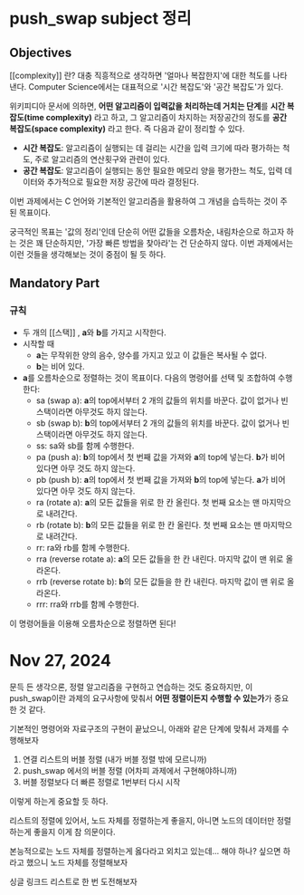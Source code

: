 
# push_swap subject 정리

## Objectives

[[complexity]] 란? 대충 직흥적으로 생각하면 '얼마나 복잡한지'에 대한 척도를 나타낸다. Computer Science에서는 대표적으로 '시간 복잡도'와 '공간 복잡도'가 있다.

위키피디아 문서에 의하면, **어떤 알고리즘이 입력값을 처리하는데 거치는 단계**를 **시간 복잡도(time complexity)** 라고 하고, 그 알고리즘이 차지하는 저장공간의 정도를 **공간 복잡도(space complexity)** 라고 한다.  즉 다음과 같이 정리할 수 있다.

- **시간 복잡도**: 알고리즘이 실행되는 데 걸리는 시간을 입력 크기에 따라 평가하는 척도, 주로 알고리즘의 연산횟구와 관련이 있다.
- **공간 복잡도**: 알고리즘이 실행되는 동안 필요한 메모리 양을 평가한느 척도, 입력 데이터와 추가적으로 필요한 저장 공간에 따라 결정된다.

이번 과제에서는 C 언어와 기본적인 알고리즘을 활용하여 그 개념을 습득하는 것이 주된 목표이다.

궁극적인 목표는 '값의 정리'인데 단순히 어떤 값들을 오름차순, 내림차순으로 하고자 하는 것은 꽤 단순하지만, '가장 빠른 방법을 찾아라'는 건 단순하지 않다. 이번 과제에서는 이런 것들을 생각해보는 것이 중점이 될 듯 하다.

## Mandatory Part

### 규칙

- 두 개의 [[스택]] , **a**와 **b**를 가지고 시작한다.
- 시작할 때
	- **a**는 무작위한 양의 음수, 양수를 가지고 있고 이 값들은 복사될 수 없다.
	-  **b**는 비어 있다.
- **a**를 오름차순으로 정렬하는 것이 목표이다. 다음의 명령어를 선택 및 조합하여 수행한다:
	- sa (swap a): **a**의 top에서부터 2 개의 값들의 위치를 바꾼다. 값이 없거나 빈 스택이라면 아무것도 하지 않는다.
	- sb (swap b): **b**의 top에서부터 2 개의 값들의 위치를 바꾼다. 값이 없거나 빈 스택이라면 아무것도 하지 않는다.
	- ss: sa와 sb를 함께 수행한다.
	- pa (push a): **b**의 top에서 첫 번째 값을 가져와 **a**의 top에 넣는다. **b**가 비어 있다면 아무 것도 하지 않는다.
	- pb (push b): **a**의 top에서 첫 번째 값을 가져와 **b**의 top에 넣는다. **a**가 비어 있다면 아무 것도 하지 않는다.
	 - ra (rotate a): **a**의 모든 값들을 위로 한 칸 올린다. 첫 번째 요소는 맨 마지막으로 내려간다.
	 - rb (rotate b): **b**의 모든 값들을 위로 한 칸 올린다. 첫 번째 요소는 맨 마지막으로 내려간다.
	 - rr: ra와 rb를 함께 수행한다.
	 - rra (reverse rotate a): **a**의 모든 값들을 한 칸 내린다. 마지막 값이 맨 위로 올라온다.
	 - rrb (reverse rotate b): **b**의 모든 값들을 한 칸 내린다. 마지막 값이 맨 위로 올라온다.
	 - rrr: rra와 rrb를 함께 수행한다.

이 명령어들을 이용해 오름차순으로 정렬하면 된다!

# Nov 27, 2024

문득 든 생각으론, 정렬 알고리즘을 구현하고 연습하는 것도 중요하지만, 이 push_swap이란 과제의 요구사항에 맞춰서 **어떤 정렬이든지 수행할 수 있는가**가 중요한 것 같다.

기본적인 명령어와 자료구조의 구현이 끝났으니, 아래와 같은 단계에 맞춰서 과제를 수행해보자

1. 연결 리스트의 버블 정렬 (내가 버블 정렬 밖에 모르니까)
2. push_swap 에서의 버블 정렬 (어차피 과제에서 구현해야하니까)
3. 버블 정렬보다 더 빠른 정렬로 1번부터 다시 시작

이렇게 하는게 중요할 듯 하다.

리스트의 정렬에 있어서, 노드 자체를 정렬하는게 좋을지, 아니면 노드의 데이터만 정렬하는게 좋을지 이게 참 의문이다.

본능적으로는 노드 자체를 정렬하는게 옳다라고 외치고 있는데... 해야 하나? 싶으면 하라고 했으니 노드 자체를 정렬해보자

싱글 링크드 리스트로 한 번 도전해보자